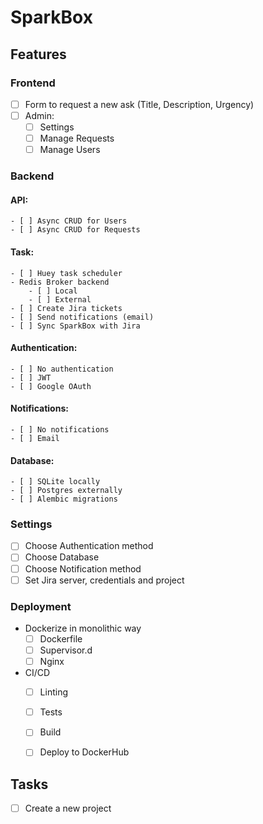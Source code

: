 # SparkBox

## Features
### Frontend
- [ ] Form to request a new ask (Title, Description, Urgency)
- [ ] Admin:
    - [ ] Settings
    - [ ] Manage Requests
    - [ ] Manage Users
### Backend
#### API:
    - [ ] Async CRUD for Users
    - [ ] Async CRUD for Requests
#### Task:
    - [ ] Huey task scheduler
    - Redis Broker backend
        - [ ] Local
        - [ ] External
    - [ ] Create Jira tickets
    - [ ] Send notifications (email)
    - [ ] Sync SparkBox with Jira
#### Authentication:
    - [ ] No authentication
    - [ ] JWT
    - [ ] Google OAuth
#### Notifications:
    - [ ] No notifications
    - [ ] Email
#### Database:
    - [ ] SQLite locally
    - [ ] Postgres externally
    - [ ] Alembic migrations
### Settings
- [ ] Choose Authentication method
- [ ] Choose Database
- [ ] Choose Notification method
- [ ] Set Jira server, credentials and project
### Deployment
- Dockerize in monolithic way
    - [ ] Dockerfile
    - [ ] Supervisor.d
    - [ ] Nginx
- CI/CD
    - [ ] Linting
    - [ ] Tests
    - [ ] Build
    - [ ] Deploy to DockerHub


## Tasks
- [ ] Create a new project
